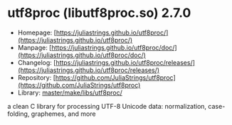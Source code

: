 # utf8proc (libutf8proc.so) 2.7.0
 - Homepage: [https://juliastrings.github.io/utf8proc/](https://juliastrings.github.io/utf8proc/)
 - Manpage: [https://juliastrings.github.io/utf8proc/doc/](https://juliastrings.github.io/utf8proc/doc/)
 - Changelog: [https://juliastrings.github.io/utf8proc/releases/](https://juliastrings.github.io/utf8proc/releases/)
 - Repository: [https://github.com/JuliaStrings/utf8proc](https://github.com/JuliaStrings/utf8proc)
 - Library: [master/make/libs/utf8proc/](https://github.com/Freetz-NG/freetz-ng/tree/master/make/libs/utf8proc/)

a clean C library for processing UTF-8 Unicode data: normalization, case-folding, graphemes, and more
